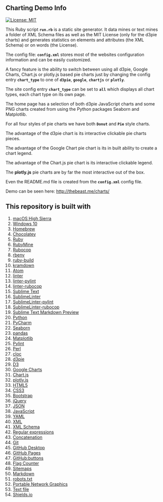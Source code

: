 ## Charting Demo Info

[![License: MIT](https://img.shields.io/badge/License-MIT-green.svg)](https://github.com/jbampton/charts/blob/gh-pages/LICENSE)

This Ruby script **`run.rb`** is a static site generator. It data mines or text mines a folder of XML Schema files as well as the MIT License (only for the d3pie charts) and generates statistics on elements and attributes (the XML Schema) or on words (the License).

The config file: **`config.xml`** stores most of the websites configuration information and can be easily customized.

A fancy feature is the ability to switch between using all d3pie, Google Charts, Chart.js or plotly.js based pie charts just by changing the config entry **`chart_type`** to one of **`d3pie`**, **`google`**, **`chartjs`** or **`plotly`**.

The site config entry **`chart_type`** can be set to **`all`** which displays all chart types, each chart type on its own page.

The home page has a selection of both d3pie JavaScript charts and some PNG charts created from using the Python packages Seaborn and Matplotlib.

For all four styles of pie charts we have both **`Donut`** and **`Pie`** style charts.

The advantage of the d3pie chart is its interactive clickable pie charts pieces.

The advantage of the Google Chart pie chart is its in built ability to create a chart legend.

The advantage of the Chart.js pie chart is its interactive clickable legend.

The **plotly.js** pie charts are by far the most interactive out of the box.

Even the README.md file is created from the **`config.xml`** config file.

Demo can be seen here: http://thebeast.me/charts/

## This repository is built with

1. [macOS High Sierra](https://www.apple.com/macos/high-sierra/)
2. [Windows 10](https://www.microsoft.com/en-au/windows/get-windows-10)
3. [Homebrew](https://brew.sh/)
4. [Chocolatey](https://chocolatey.org/)
5. [Ruby](https://www.ruby-lang.org)
6. [RubyMine](https://www.jetbrains.com/ruby)
7. [Rubocop](https://github.com/bbatsov/rubocop)
8. [rbenv](https://github.com/rbenv/rbenv)
9. [ruby-build](https://github.com/rbenv/ruby-build)
10. [kramdown](https://kramdown.gettalong.org)
11. [Atom](https://atom.io/)
12. [linter](https://atom.io/packages/linter)
13. [linter-pylint](https://atom.io/packages/linter-pylint)
14. [linter-rubocop](https://atom.io/packages/linter-rubocop)
15. [Sublime Text](https://www.sublimetext.com/)
16. [SublimeLinter](https://github.com/SublimeLinter/SublimeLinter)
17. [SublimeLinter-pylint](https://github.com/SublimeLinter/SublimeLinter-pylint)
18. [SublimeLinter-rubocop](https://github.com/SublimeLinter/SublimeLinter-rubocop)
19. [Sublime Text Markdown Preview](https://github.com/revolunet/sublimetext-markdown-preview)
20. [Python](https://www.python.org/)
21. [PyCharm](https://www.jetbrains.com/pycharm/)
22. [Seaborn](https://seaborn.pydata.org/)
23. [pandas](https://pandas.pydata.org/)
24. [Matplotlib](https://matplotlib.org/)
25. [Pylint](https://www.pylint.org/)
26. [Perl](https://www.perl.org)
27. [cloc](https://github.com/AlDanial/cloc)
28. [d3pie](http://d3pie.org/)
29. [D3](https://d3js.org/)
30. [Google Charts](https://developers.google.com/chart/)
31. [Chart.js](http://www.chartjs.org/)
32. [plotly.js](https://plot.ly/javascript/)
33. [HTML5](https://developer.mozilla.org/en-US/docs/Web/Guide/HTML/HTML5)
34. [CSS3](https://developer.mozilla.org/en-US/docs/Web/CSS/CSS3)
35. [Bootstrap](https://getbootstrap.com/)
36. [jQuery](https://jquery.com/)
37. [JSON](https://www.json.org/)
38. [JavaScript](https://en.wikipedia.org/wiki/JavaScript)
39. [YAML](http://www.yaml.org/)
40. [XML](https://en.wikipedia.org/wiki/XML)
41. [XML Schema](https://en.wikipedia.org/wiki/XML_schema)
42. [Regular expressions](https://en.wikipedia.org/wiki/Regular_expression)
43. [Concatenation](https://en.wikipedia.org/wiki/Concatenation)
44. [Git](https://git-scm.com/)
45. [GitHub Desktop](https://desktop.github.com/)
46. [GitHub Pages](https://pages.github.com)
47. [GitHub:buttons](https://buttons.github.io/)
48. [Flag Counter](https://flagcounter.com/)
49. [Sitemaps](https://en.wikipedia.org/wiki/Sitemaps)
50. [Markdown](https://daringfireball.net/projects/markdown)
51. [robots.txt](https://en.wikipedia.org/wiki/Robots_exclusion_standard)
52. [Portable Network Graphics](https://en.wikipedia.org/wiki/Portable_Network_Graphics)
53. [Text file](https://en.wikipedia.org/wiki/Text_file)
54. [Shields.io](https://shields.io/)


